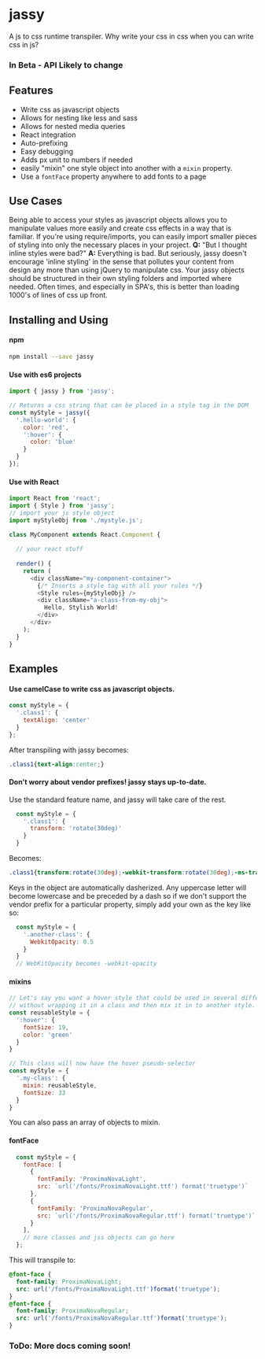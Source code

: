# jassy
A js to css runtime transpiler. Why write your css in css when you can write css in js?

### In Beta - API Likely to change

## Features

* Write css as javascript objects
* Allows for nesting like less and sass
* Allows for nested media queries
* React integration
* Auto-prefixing
* Easy debugging
* Adds px unit to numbers if needed
* easily "mixin" one style object into another with a `mixin` property.
* Use a `fontFace` property anywhere to add fonts to a page

## Use Cases

Being able to access your styles as javascript objects allows you to manipulate values more easily and create css effects in a way that is familiar. If you're using require/imports, you can easily import smaller pieces of styling into only the necessary places in your project. **Q:** "But I thought inline styles were bad?" **A:** Everything is bad. But seriously, jassy doesn't encourage 'inline styling' in the sense that pollutes your content from design any more than using jQuery to manipulate css. Your jassy objects should be structured in their own styling folders and imported where needed. Often times, and especially in SPA's, this is better than loading 1000's of lines of css up front. 

## Installing and Using

#### npm
```bash
npm install --save jassy
```

#### Use with es6 projects
```javascript
import { jassy } from 'jassy';

// Returns a css string that can be placed in a style tag in the DOM
const myStyle = jassy({ 
  '.hello-world': {
    color: 'red',
    ':hover': {
      color: 'blue'
    }
  }
});
```

#### Use with React
```javascript
import React from 'react';
import { Style } from 'jassy';
// import your js style object
import myStyleObj from './mystyle.js';

class MyComponent extends React.Component {
  
  // your react stuff
  
  render() {
    return (
      <div className="my-component-container">
        {/* Inserts a style tag with all your rules */}
        <Style rules={myStyleObj} />
        <div className="a-class-from-my-obj">
          Hello, Stylish World!
        </div>
      </div>
    );
  }
}

```


## Examples

#### Use camelCase to write css as javascript objects.

```javascript
const myStyle = {
  '.class1': {
    textAlign: 'center'
  }
};
```

After transpiling with jassy becomes:

```css
.class1{text-align:center;}
```

#### Don't worry about vendor prefixes! jassy stays up-to-date.

Use the standard feature name, and jassy will take care of the rest.

```javascript
  const myStyle = {
    '.class1': {
      transform: 'rotate(30deg)'
    }
  }
```

Becomes:

```css
.class1{transform:rotate(30deg);-webkit-transform:rotate(30deg);-ms-transform:rotate(30deg);}
```

Keys in the object are automatically dasherized. Any uppercase letter will become lowercase and be preceded by a dash so if we don't support the vendor prefix for a particular property, simply add your own as the key like so:
```javascript
  const myStyle = {
    '.another-class': {
      WebkitOpacity: 0.5
    }
  }
  // WebKitOpacity becomes -webkit-opacity
```

#### mixins

```javascript
// Let's say you want a hover style that could be used in several different classes. Define a style object
// without wrapping it in a class and then mix it in to another style.
const reusableStyle = {
  ':hover': {
    fontSize: 19,
    color: 'green'
  }
}

// This class will now have the hover pseudo-selector
const myStyle = {
  '.my-class': {
    mixin: reusableStyle,
    fontSize: 33
  }
}
```

You can also pass an array of objects to mixin.

#### fontFace

```javascript
  const myStyle = {
    fontFace: [
      {
        fontFamily: 'ProximaNovaLight',
        src: `url('/fonts/ProximaNovaLight.ttf') format('truetype')`
      },
      {
        fontFamily: 'ProximaNovaRegular',
        src: `url('/fonts/ProximaNovaRegular.ttf') format('truetype')`
      }
    ],
    // more classes and jss objects can go here
  };
```

This will transpile to:
```css
@font-face {
  font-family: ProximaNovaLight;
  src: url('/fonts/ProximaNovaLight.ttf')format('truetype');
}
@font-face {
  font-family: ProximaNovaRegular;
  src: url('/fonts/ProximaNovaRegular.ttf')format('truetype');
}
```

### ToDo: More docs coming soon!
